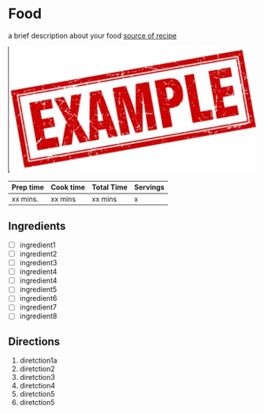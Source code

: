# Food
a brief description about your food
[source of recipe](https://justthedarnrecipe.com/tres-leches-cake)

![Image of example](./images/example.png)

| Prep time | Cook time | Total Time | Servings |
| --------- | --------- | ---------- | -------- |
| xx mins.  | xx mins   | xx mins    | x        |

## Ingredients
- [ ] ingredient1
- [ ] ingredient2
- [ ] ingredient3
- [ ] ingredient4
- [ ] ingredient4
- [ ] ingredient5
- [ ] ingredient6
- [ ] ingredient7
- [ ] ingredient8

## Directions
1. diretction1a
2. diretction2
3. diretction3
4. diretction4
5. diretction5
6. diretction5
